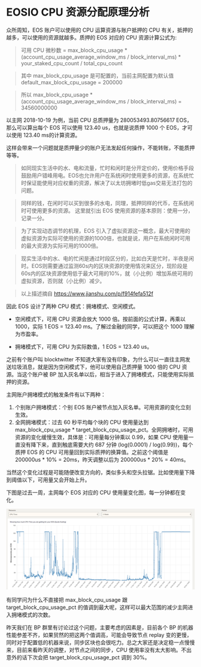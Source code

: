 # EOSIO CPU 资源分配原理分析

众所周知，EOS 账户可以使用的 CPU 运算资源与账户抵押的 CPU 有关，抵押的越多，可以使用的资源就越多。质押的 EOS 对应的 CPU 资源计算公式为: 

> 可用 CPU 微秒数 = max_block_cpu_usage * (account_cpu_usage_average_window_ms / block_interval_ms) * your_staked_cpu_count / total_cpu_count

> 其中 max_block_cpu_usage 是可配置的，当前主网配置为默认值 default_max_block_cpu_usage = 200000

> 所以 max_block_cpu_usage * (account_cpu_usage_average_window_ms / block_interval_ms) = 34560000000

以主网 2018-10-19 为例，当前 CPU 总质押量为 280053493.80756617 EOS，那么可以算出每个 EOS 可以使用 123.40 us，也就是说质押 1000 个 EOS，才可以使用 123.40 ms的计算资源。

这样会带来一个问题就是质押量少的账户无法发起任何操作，不能转账，不能质押等等。


> 如同现实生活中的水、电和流量，忙时和闲时是分开定价的，使用价格手段鼓励用户错峰用电。EOS也允许用户在系统闲时使用更多的资源，在系统忙时保证能使用对应权重的资源，解决了以太坊拥堵时低gas交易无法打包的问题。

> 同样的钱，在闲时可以买到很多的水电，同理，抵押同样的代币，在系统闲时可使用更多的资源。
> 这里就引出 EOS 使用资源的基本原则：使用一分，记录一分。

> 为了实现动态调节的机理，EOS 引入了虚拟资源这一概念，最大可使用的虚拟资源为实际可使用的资源的1000倍，也就是说，用户在系统闲时可用的最大资源为实际可用的1000倍。

> 现实生活中的水、电的忙闲是通过时段区分的，比如白天是忙时，半夜是闲时。EOS则需要通过监测60s内的区块资源的使用情况来区分，现阶段是60s内的区块资源使用低于最大可用的10%，就（小比例）增加系统可用的虚拟资源，否则就（小比例）减少。

> 以上描述摘自 https://www.jianshu.com/p/f914fefa512f


因此 EOS 设计了两种 CPU 模式：拥堵模式、空闲模式。

- 空闲模式下，可用 CPU 资源会放大 1000 倍。按前面的公式计算，再乘以 1000，实际 1 EOS = 123.40 ms。了解过金融的同学，可以把这个 1000 理解为市盈率。

- 拥堵模式下，可用 CPU 为实际数值，1 EOS = 123.40 us。

之前有个账户叫 blocktwitter 不知道大家有没有印象，为什么可以一直往主网发送垃圾消息，就是因为空闲模式下，他可以使用自己质押量 1000 倍的 CPU 资源。当这个账户被 BP 加入灰名单以后，相当于进入了拥堵模式，只能使用实际抵押的资源。

主网账户拥堵模式的触发条件有以下两种： 

1. 个别账户拥堵模式：个别 EOS 账户被节点加入灰名单。可用资源的变化立刻生效。
2. 全网拥堵模式：过去 60 秒平均每个块的 CPU 使用量达到 max_block_cpu_usage * target_block_cpu_usage_pct。全网拥堵时，可用资源的变化缓慢生效，具体是：可用量每分钟乘以 0.99，如果 CPU 使用量一直没有降下来，直到触底需要大约 687 分钟 (log(0.0001) / log(0.99))，每个质押 EOS 的 CPU 可用量回到实际质押的换算值。之前这个阈值是 200000us * 10% = 20ms，昨天调整以后为 200000us * 20% = 40ms。

当然这个变化过程是可能随便改变方向的，类似多头和空头拉锯。比如使用量下降到阈值以下，可用量又会开始上升。

下图是过去一周，主网每个 EOS 对应的 CPU 使用量变化图，每一分钟都在变化。

![image](assets/CPU-Resource-Costs.png)

有同学问为什么不直接把 max_block_cpu_usage 跟 target_block_cpu_usage_pct 的值调到最大呢，这样可以最大范围的减少主网进入拥堵模式的次数。

昨天我们在 BP 群里有讨论过这个问题，主要考虑的因素是，目前各个 BP 的机器性能参差不齐，如果贸然的把这两个值调高，可能会导致节点 replay 变的更慢，同时对于配置低的机器来说，同步区块也会很吃力。总之大家还是决定稳一点慢慢来，目前来看昨天的调整，对节点之间的同步，CPU 使用率没有太大影响。不出意外的话下次会把 target_block_cpu_usage_pct 调到 30%。
